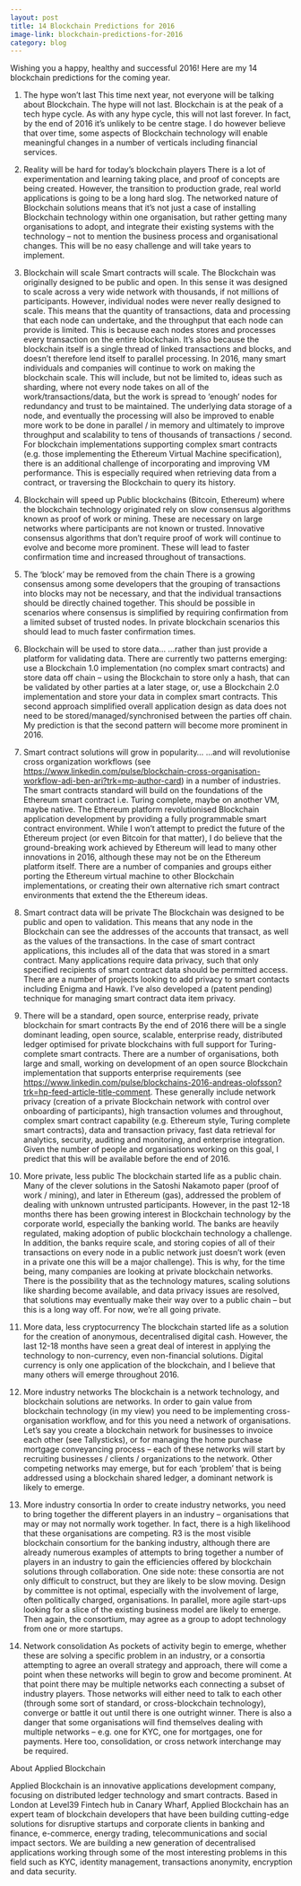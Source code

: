 ```yaml
---
layout: post
title: 14 Blockchain Predictions for 2016
image-link: blockchain-predictions-for-2016
category: blog
---
```


Wishing you a happy, healthy and successful 2016! Here are my 14 blockchain predictions for the coming year.

1. The hype won’t last
This time next year, not everyone will be talking about Blockchain. The hype will not last. Blockchain is at the peak of a tech hype cycle. As with any hype cycle, this will not last forever. In fact, by the end of 2016 it’s unlikely to be centre stage. I do however believe that over time, some aspects of Blockchain technology will enable meaningful changes in a number of verticals including financial services.

2. Reality will be hard for today’s blockchain players
There is a lot of experimentation and learning taking place, and proof of concepts are being created. However, the transition to production grade, real world applications is going to be a long hard slog. The networked nature of Blockchain solutions means that it’s not just a case of installing Blockchain technology within one organisation, but rather getting many organisations to adopt, and integrate their existing systems with the technology – not to mention the business process and organisational changes. This will be no easy challenge and will take years to implement.

3. Blockchain will scale
Smart contracts will scale. The Blockchain was originally designed to be public and open. In this sense it was designed to scale across a very wide network with thousands, if not millions of participants. However, individual nodes were never really designed to scale. This means that the quantity of transactions, data and processing that each node can undertake, and the throughput that each node can provide is limited. This is because each nodes stores and processes every transaction on the entire blockchain. It’s also because the blockchain itself is a single thread of linked transactions and blocks, and  doesn’t therefore lend itself to parallel processing. In 2016, many smart individuals and companies will continue to work on making the blockchain scale. This will include, but not be limited to, ideas such as sharding, where not every node takes on all of the work/transactions/data, but the work is spread to ‘enough’ nodes for redundancy and trust to be maintained. The underlying data storage of a node, and eventually the processing will also be improved to enable more work to be done in parallel / in memory and ultimately to improve throughput and scalability to tens of thousands of transactions / second. For blockchain implementations supporting complex smart contracts (e.g. those implementing the Ethereum Virtual Machine specification), there is an additional challenge of incorporating and improving VM performance. This is especially required when retrieving data from a contract, or traversing the Blockchain to query its history.

4. Blockchain will speed up
Public blockchains (Bitcoin, Ethereum) where the blockchain technology originated rely on slow consensus algorithms known as proof of work or mining. These are necessary on large networks where participants are not known or trusted. Innovative consensus algorithms that don’t require proof of work will continue to evolve and become more prominent. These will lead to faster confirmation time and increased throughout of transactions.

5. The ‘block’ may be removed from the chain
There is a growing consensus among some developers that the grouping of transactions into blocks may not be necessary, and that the individual transactions should be directly chained together. This should be possible in scenarios where consensus is simplified by requiring confirmation from a limited subset of trusted nodes. In private blockchain scenarios this should lead to much faster confirmation times.

6. Blockchain will be used to store data…
…rather than just provide a platform for validating data. There are currently two patterns emerging: use a Blockchain 1.0 implementation (no complex smart contracts) and store data off chain – using the Blockchain to store only a hash, that can be validated by other parties at a later stage, or, use a Blockchain 2.0 implementation and store your data in complex smart contracts. This second approach simplified overall application design as data does not need to be stored/managed/synchronised between the parties off chain. My prediction is that the second pattern will become more prominent in 2016.

7. Smart contract solutions will grow in popularity…
…and will revolutionise cross organization workflows (see https://www.linkedin.com/pulse/blockchain-cross-organisation-workflow-adi-ben-ari?trk=mp-author-card) in a number of industries. The smart contracts standard will build on the foundations of the Ethereum smart contract i.e. Turing complete, maybe on another VM, maybe native. The Ethereum platform revolutionised Blockchain application development by providing a fully programmable smart contract environment. While I won’t attempt to predict the future of the Ethereum project (or even Bitcoin for that matter), I do believe that the ground-breaking work achieved by Ethereum will lead to many other innovations in 2016, although these may not be on the Ethereum platform itself. There are a number of companies and groups either porting the Ethereum virtual machine to other Blockchain implementations, or creating their own alternative rich smart contract environments that extend the the Ethereum ideas.

8. Smart contract data will be private
The Blockchain was designed to be public and open to validation. This means that any node in the Blockchain can see the addresses of the accounts that transact, as well as the values of the transactions. In the case of smart contract applications, this includes all of the data that was stored in a smart contract. Many applications require data privacy, such that only specified recipients of smart contract data should be permitted access. There are a number of projects looking to add privacy to smart contacts including Enigma and Hawk. I’ve also developed a (patent pending) technique for managing smart contract data item privacy.

9. There will be a standard, open source, enterprise ready, private blockchain for smart contracts
By the end of 2016 there will be a single dominant leading, open source, scalable, enterprise ready, distributed ledger optimised for private blockchains with full support for Turing-complete smart contracts. There are a number of organisations, both large and small, working on development of an open source Blockchain implementation that supports enterprise requirements (see https://www.linkedin.com/pulse/blockchains-2016-andreas-olofsson?trk=hp-feed-article-title-comment. These generally include network privacy (creation of a private Blockchain network with control over onboarding of participants), high transaction volumes and throughout, complex smart contract capability (e.g. Ethereum style, Turing complete smart contracts), data and transaction privacy, fast data retrieval for analytics, security, auditing and monitoring, and enterprise integration.  Given the number of people and organisations working on this goal, I predict that this will be available before the end of 2016.

10. More private, less public
The blockchain started life as a public chain. Many of the clever solutions in the Satoshi Nakamoto paper (proof of work / mining), and later in Ethereum (gas), addressed the problem of dealing with unknown untrusted participants. However, in the past 12-18 months there has been growing interest in Blockchain technology by the corporate world, especially the banking world. The banks are heavily regulated, making adoption of public blockchain technology a challenge. In addition, the banks require scale, and storing copies of all of their transactions on every node in a public network just doesn’t work (even in a private one this will be a major challenge). This is why, for the time being, many companies are looking at private blockchain networks. There is the possibility that as the technology matures, scaling solutions like sharding become available, and data privacy issues are resolved, that solutions may eventually make their way over to a public chain – but this is a long way off. For now, we’re all going private.

11. More data, less cryptocurrency
The blockchain started life as a solution for the creation of anonymous, decentralised digital cash. However, the last 12-18 months have seen a great deal of interest in applying the technology to non-currency, even non-financial solutions. Digital currency is only one application of the blockchain, and I believe that many others will emerge throughout 2016.

12. More industry networks
The blockchain is a network technology, and blockchain solutions are networks. In order to gain value from blockchain technology (in my view) you need to be implementing cross-organisation workflow, and for this you need a network of organisations. Let’s say you create a blockchain network for businesses to invoice each other (see Tallysticks), or for managing the home purchase mortgage conveyancing process – each of these networks will start by recruiting businesses / clients / organizations to the network. Other competing networks may emerge, but for each ‘problem’ that is being addressed using a blockchain shared ledger, a dominant network is likely to emerge.

13. More industry consortia
In order to create industry networks, you need to bring together the different players in an industry – organisations that may or may not normally work together. In fact, there is a high likelihood that these organisations are competing. R3 is the most visible blockchain consortium for the banking industry, although there are already numerous examples of attempts to bring together a number of players in an industry to gain the efficiencies offered by blockchain solutions through collaboration. One side note: these consortia are not only difficult to construct, but they are likely to be slow moving. Design by committee is not optimal, especially with the involvement of large, often politically charged, organisations. In parallel, more agile start-ups looking for a slice of the existing business model are likely to emerge. Then again, the consortium, may agree as a group to adopt technology from one or more startups.

14. Network consolidation
As pockets of activity begin to emerge, whether these are solving a specific problem in an industry, or a consortia attempting to agree an overall strategy and approach, there will come a point when these networks will begin to grow and become prominent. At that point there may be multiple networks each connecting a subset of industry players. Those networks will either need to talk to each other (through some sort of standard, or cross-blockchain technology), converge or battle it out until there is one outright winner. There is also a danger that some organisations will find themselves dealing with multiple networks – e.g. one for KYC, one for mortgages, one for payments. Here too, consolidation, or cross network interchange may be required.

About Applied Blockchain

Applied Blockchain is an innovative applications development company, focusing on distributed ledger technology and smart contracts. Based in London at Level39 Fintech hub in Canary Wharf, Applied Blockchain has an expert team of blockchain developers that have been building cutting-edge solutions for disruptive startups and corporate clients in banking and finance, e-commerce, energy trading, telecommunications and social impact sectors. We are building a new generation of decentralised applications working through some of the most interesting problems in this field such as KYC, identity management, transactions anonymity, encryption and data security.